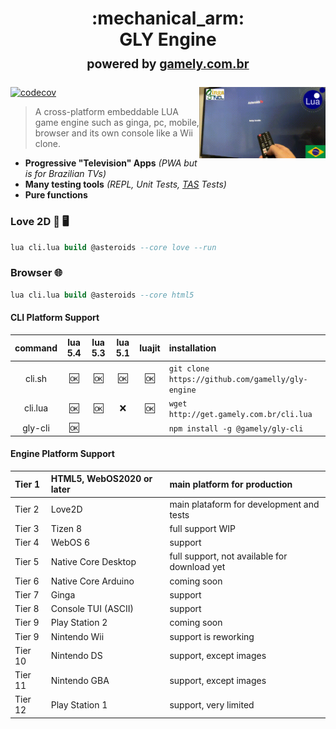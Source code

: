 <div align="center">
<h1>:mechanical_arm:<br>GLY Engine<br><sup><sub>powered by <a href="https://gamely.com.br" target="_blank">gamely.com.br</a></sub></sup></h1>
</div>

[<img align="right" width="40%" src="https://raw.githubusercontent.com/RodrigoDornelles/RodrigoDornelles/master/media/ginga-asteroids.gif">](https://github.com/RodrigoDornelles/codename-videogame-engine/blob/main/samples/asteroids/game.lua)

[![codecov](https://codecov.io/github/RodrigoDornelles/codename-videogame-engine/graph/badge.svg?token=MM0TY7VVAT)](https://codecov.io/github/RodrigoDornelles/codename-videogame-engine)

> A cross-platform embeddable LUA game engine such as ginga, pc, mobile, browser and its own console like a Wii clone.

 * **Progressive "Television" Apps** _(PWA but is for Brazilian TVs)_
 * **Many testing tools** _(REPL, Unit Tests, [TAS](https://tasvideos.org/WelcomeToTASVideos#WhatIsATas) Tests)_
 * **Pure functions**

### Love 2D :heart_decoration: :desktop_computer:

```sql
lua cli.lua build @asteroids --core love --run
```

### Browser :globe_with_meridians:

```sql
lua cli.lua build @asteroids --core html5
```

#### CLI Platform Support

| command | lua 5.4 | lua 5.3 | lua 5.1 | luajit | installation |
| :-----: | :-----: | :-----: | :-----: | :----: | :----------- |
| cli.sh  |    :ok: |    :ok: |    :ok: |   :ok: | `git clone https://github.com/gamelly/gly-engine`
| cli.lua |    :ok: |    :ok: |     :x: |   :ok: | `wget http://get.gamely.com.br/cli.lua`
| gly-cli |    :ok: |         |         |        | `npm install -g @gamely/gly-cli`

#### Engine Platform Support

| Tier 1 | HTML5, WebOS2020 or later | main platform for production |
| :----- | :------------------------ | :------------ |
| Tier 2 | Love2D                    | main plataform for development and tests
| Tier 3 | Tizen 8                   | full support WIP
| Tier 4 | WebOS 6                   | support
| Tier 5 | Native Core Desktop       | full support, not available for download yet
| Tier 6 | Native Core Arduino       | coming soon
| Tier 7 | Ginga                     | support
| Tier 8 | Console TUI (ASCII)       | support
| Tier 9 | Play Station 2            | coming soon
| Tier 9 | Nintendo Wii              | support is reworking
| Tier 10 | Nintendo DS              | support, except images
| Tier 11 | Nintendo GBA             | support, except images
| Tier 12 | Play Station 1           | support, very limited
